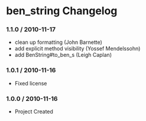 # ben_string Changelog

### 1.1.0 / 2010-11-17

* clean up formatting (John Barnette)
* add explicit method visibility (Yossef Mendelssohn)
* add BenString#to_ben_s (Leigh Caplan)

### 1.0.1 / 2010-11-16

* Fixed license

### 1.0.0 / 2010-11-16

* Project Created
